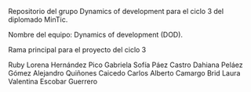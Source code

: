 Repositorio del grupo Dynamics of development para el ciclo 3 del diplomado MinTic.

Nombre del equipo: Dynamics of development (DOD).

Rama principal para el proyecto del ciclo 3

Ruby Lorena Hernández Pico 
Gabriela Sofía Páez Castro 
Dahiana Peláez Gómez 
Alejandro Quiñones Caicedo 
Carlos Alberto Camargo Brid 
Laura Valentina Escobar Guerrero
